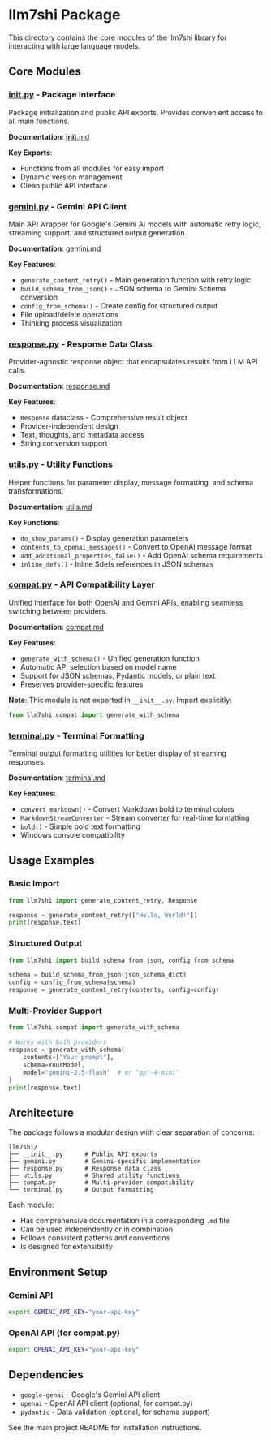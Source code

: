 # llm7shi Package

This directory contains the core modules of the llm7shi library for interacting with large language models.

## Core Modules

### [__init__.py](__init__.py) - Package Interface
Package initialization and public API exports. Provides convenient access to all main functions.

**Documentation**: [__init__.md](__init__.md)

**Key Exports**:
- Functions from all modules for easy import
- Dynamic version management
- Clean public API interface

### [gemini.py](gemini.py) - Gemini API Client
Main API wrapper for Google's Gemini AI models with automatic retry logic, streaming support, and structured output generation.

**Documentation**: [gemini.md](gemini.md)

**Key Features**:
- `generate_content_retry()` - Main generation function with retry logic
- `build_schema_from_json()` - JSON schema to Gemini Schema conversion
- `config_from_schema()` - Create config for structured output
- File upload/delete operations
- Thinking process visualization

### [response.py](response.py) - Response Data Class
Provider-agnostic response object that encapsulates results from LLM API calls.

**Documentation**: [response.md](response.md)

**Key Features**:
- `Response` dataclass - Comprehensive result object
- Provider-independent design
- Text, thoughts, and metadata access
- String conversion support

### [utils.py](utils.py) - Utility Functions
Helper functions for parameter display, message formatting, and schema transformations.

**Documentation**: [utils.md](utils.md)

**Key Functions**:
- `do_show_params()` - Display generation parameters
- `contents_to_openai_messages()` - Convert to OpenAI message format
- `add_additional_properties_false()` - Add OpenAI schema requirements
- `inline_defs()` - Inline $defs references in JSON schemas

### [compat.py](compat.py) - API Compatibility Layer
Unified interface for both OpenAI and Gemini APIs, enabling seamless switching between providers.

**Documentation**: [compat.md](compat.md)

**Key Features**:
- `generate_with_schema()` - Unified generation function
- Automatic API selection based on model name
- Support for JSON schemas, Pydantic models, or plain text
- Preserves provider-specific features

**Note**: This module is not exported in `__init__.py`. Import explicitly:
```python
from llm7shi.compat import generate_with_schema
```

### [terminal.py](terminal.py) - Terminal Formatting
Terminal output formatting utilities for better display of streaming responses.

**Documentation**: [terminal.md](terminal.md)

**Key Features**:
- `convert_markdown()` - Convert Markdown bold to terminal colors
- `MarkdownStreamConverter` - Stream converter for real-time formatting
- `bold()` - Simple bold text formatting
- Windows console compatibility

## Usage Examples

### Basic Import
```python
from llm7shi import generate_content_retry, Response

response = generate_content_retry(["Hello, World!"])
print(response.text)
```

### Structured Output
```python
from llm7shi import build_schema_from_json, config_from_schema

schema = build_schema_from_json(json_schema_dict)
config = config_from_schema(schema)
response = generate_content_retry(contents, config=config)
```

### Multi-Provider Support
```python
from llm7shi.compat import generate_with_schema

# Works with both providers
response = generate_with_schema(
    contents=["Your prompt"],
    schema=YourModel,
    model="gemini-2.5-flash"  # or "gpt-4-mini"
)
print(response.text)
```

## Architecture

The package follows a modular design with clear separation of concerns:

```
llm7shi/
├── __init__.py      # Public API exports
├── gemini.py        # Gemini-specific implementation
├── response.py      # Response data class
├── utils.py         # Shared utility functions
├── compat.py        # Multi-provider compatibility
└── terminal.py      # Output formatting
```

Each module:
- Has comprehensive documentation in a corresponding `.md` file
- Can be used independently or in combination
- Follows consistent patterns and conventions
- Is designed for extensibility

## Environment Setup

### Gemini API
```bash
export GEMINI_API_KEY="your-api-key"
```

### OpenAI API (for compat.py)
```bash
export OPENAI_API_KEY="your-api-key"
```

## Dependencies

- `google-genai` - Google's Gemini API client
- `openai` - OpenAI API client (optional, for compat.py)
- `pydantic` - Data validation (optional, for schema support)

See the main project README for installation instructions.